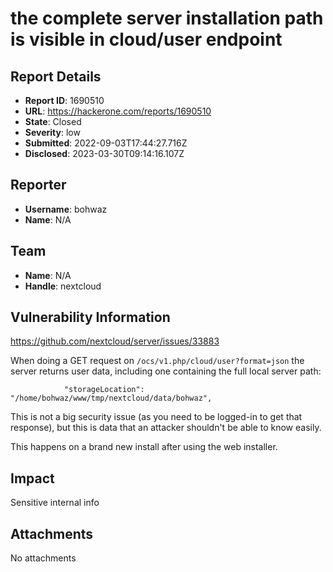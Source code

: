 # the complete server installation path is visible in cloud/user endpoint

## Report Details
- **Report ID**: 1690510
- **URL**: https://hackerone.com/reports/1690510
- **State**: Closed
- **Severity**: low
- **Submitted**: 2022-09-03T17:44:27.716Z
- **Disclosed**: 2023-03-30T09:14:16.107Z

## Reporter
- **Username**: bohwaz
- **Name**: N/A

## Team
- **Name**: N/A
- **Handle**: nextcloud

## Vulnerability Information
https://github.com/nextcloud/server/issues/33883


When doing a GET request on `/ocs/v1.php/cloud/user?format=json` the server returns user data, including one containing the full local server path:

```
            "storageLocation": "/home/bohwaz/www/tmp/nextcloud/data/bohwaz",
```

This is not a big security issue (as you need to be logged-in to get that response), but this is data that an attacker shouldn't be able to know easily.

This happens on a brand new install after using the web installer.

## Impact

Sensitive internal info

## Attachments
No attachments
